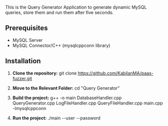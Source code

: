 This is the Query Generator Application to generate dynamic MySQL queries, store them and run them after five seconds.

## Prerequisites

- MySQL Server
- MySQL Connector/C++ (mysqlcppconn library)

## Installation

1. **Clone the repository:**
   git clone https://github.com/KabilanMA/paas-fuzzer.git

2. **Move to the Relevant Folder:**
   cd "Query Generator"

3. **Build the project:**
   g++ -o main DatabaseHandler.cpp QueryGenerator.cpp LogFileHandler.cpp QueryFileHandler.cpp main.cpp -lmysqlcppconn

4. **Run the project:**
   ./main --user <username> --password <password>


